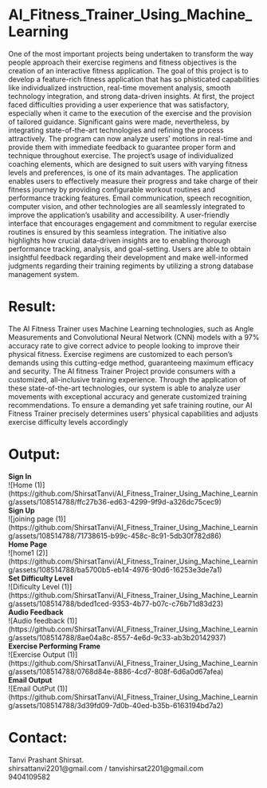 # AI_Fitness_Trainer_Using_Machine_Learning
One of the most important projects being undertaken to transform the way people approach their exercise regimens and fitness objectives is the creation of an interactive fitness application. The goal of this project is to develop a feature-rich fitness application that has so phisticated capabilities like individualized instruction, real-time movement analysis, smooth technology integration, and strong data-driven insights. At first, the project faced difficulties providing a user experience that was satisfactory, especially when it came to the execution of the exercise and the provision of tailored guidance. Significant gains were made, nevertheless, by integrating state-of-the-art technologies and refining the process attractively. The program can now analyze users’ motions in real-time and provide them with immediate feedback to guarantee proper form and technique throughout exercise. The project’s usage of individualized coaching elements, which are designed to suit users with varying fitness levels and preferences, is one of its main advantages. The application enables users to effectively measure their progress and take charge of their fitness journey by providing configurable workout routines and performance tracking features. Email communication, speech recognition, computer vision, and other technologies are all seamlessly integrated to improve the application’s usability and accessibility. A user-friendly interface that encourages engagement and commitment to regular exercise routines is ensured by this seamless integration. The initiative also highlights how crucial data-driven insights are to enabling thorough performance tracking, analysis, and goal-setting. Users are able to obtain insightful feedback regarding their development and make well-informed judgments regarding their training regiments by utilizing a strong database management system.
<br>
<h1>Result:</h1>
The AI Fitness Trainer uses Machine Learning technologies, such as Angle Measurements and Convolutional Neural Network (CNN) models with a 97% accuracy rate to give correct advice to people looking to improve their physical fitness. Exercise regimens are customized to each person’s demands using this cutting-edge method, guaranteeing maximum efficacy and security. The AI fitness Trainer Project provide consumers with a customized, all-inclusive training experience. Through the application of these state-of-the-art technologies, our system is able to analyze user movements with exceptional accuracy and generate customized training recommendations. To ensure a demanding yet safe training routine, our AI Fitness Trainer precisely determines users’ physical capabilities and adjusts exercise difficulty levels accordingly
<h1>Output:</h1>
<b>Sign In</b><br>
![Home (1)](https://github.com/ShirsatTanvi/AI_Fitness_Trainer_Using_Machine_Learning/assets/108514788/ffc27b36-ed63-4299-9f9d-a326dc75cec9)<br>
<b>Sign Up</b><br>
![joining page (1)](https://github.com/ShirsatTanvi/AI_Fitness_Trainer_Using_Machine_Learning/assets/108514788/71738615-b99c-458c-8c91-5db30f782d86)<br>
<b>Home Page</b><br>
![home1 (2)](https://github.com/ShirsatTanvi/AI_Fitness_Trainer_Using_Machine_Learning/assets/108514788/ba5700b5-eb14-4976-90d6-16253e3de7a1)<br>
<b>Set Difficulty Level</b><br>
![Dificulty Level (1)](https://github.com/ShirsatTanvi/AI_Fitness_Trainer_Using_Machine_Learning/assets/108514788/bded1ced-9353-4b77-b07c-c76b71d83d23)<br>
<b>Audio Feedback</b><br>
![Audio feedback (1)](https://github.com/ShirsatTanvi/AI_Fitness_Trainer_Using_Machine_Learning/assets/108514788/8ae04a8c-8557-4e6d-9c33-ab3b20142937)<br>
<b>Exercise Performing Frame</b><br>
![Exercise Output (1)](https://github.com/ShirsatTanvi/AI_Fitness_Trainer_Using_Machine_Learning/assets/108514788/0768d84e-8886-4cd7-808f-6d6a0d67afea)<br>
<b>Email Output</b><br>
![Email OutPut (1)](https://github.com/ShirsatTanvi/AI_Fitness_Trainer_Using_Machine_Learning/assets/108514788/3d39fd09-7d0b-40ed-b35b-6163194bd7a2)<br>


<h1>Contact:</h1>
Tanvi Prashant Shirsat.<br>
shirsattanvi2201@gmail.com /
tanvishirsat2201@gmail.com <br>
9404109582
